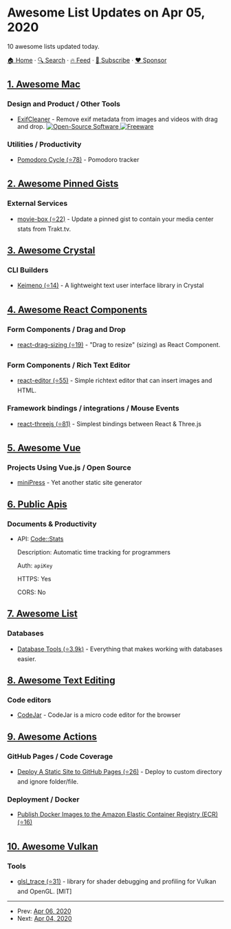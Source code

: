 # Awesome List Updates on Apr 05, 2020

10 awesome lists updated today.

[🏠 Home](/README.md) · [🔍 Search](https://www.trackawesomelist.com/search/) · [🔥 Feed](https://www.trackawesomelist.com/rss.xml) · [📮 Subscribe](https://trackawesomelist.us17.list-manage.com/subscribe?u=d2f0117aa829c83a63ec63c2f&id=36a103854c) · [❤️  Sponsor](https://github.com/sponsors/theowenyoung)



## [1. Awesome Mac](/content/jaywcjlove/awesome-mac/README.md)

### Design and Product / Other Tools

*   [ExifCleaner](https://exifcleaner.com) - Remove exif metadata from images and videos with drag and drop. [![Open-Source Software](https://jaywcjlove.github.io/sb/ico/min-oss.svg "Open Source Software") ![Freeware](https://jaywcjlove.github.io/sb/ico/min-free.svg "Freeware")](https://github.com/szTheory/exifcleaner)

### Utilities / Productivity

*   [Pomodoro Cycle (⭐78)](https://github.com/jet8a/pomodoro-cycle-app) - Pomodoro tracker

## [2. Awesome Pinned Gists](/content/matchai/awesome-pinned-gists/README.md)

### External Services

*   [movie-box (⭐22)](https://github.com/LuisAlejandro/movie-box) - Update a pinned gist to contain your media center stats from Trakt.tv.

## [3. Awesome Crystal](/content/veelenga/awesome-crystal/README.md)

### CLI Builders

*   [Keimeno (⭐14)](https://github.com/robacarp/keimeno) -  A lightweight text user interface library in Crystal

## [4. Awesome React Components](/content/brillout/awesome-react-components/README.md)

### Form Components / Drag and Drop

*   [react-drag-sizing (⭐19)](https://github.com/fritx/react-drag-sizing) - "Drag to resize" (sizing) as React Component.

### Form Components / Rich Text Editor

*   [react-editor (⭐55)](https://github.com/fritx/react-editor) - Simple richtext editor that can insert images and HTML.

### Framework bindings / integrations / Mouse Events

*   [react-threejs (⭐81)](https://github.com/fritx/react-threejs) - Simplest bindings between React & Three.js

## [5. Awesome Vue](/content/vuejs/awesome-vue/README.md)

### Projects Using Vue.js / Open Source

*   [miniPress](https://christiankienle.github.io/minipress/) - Yet another static site generator

## [6. Public Apis](/content/public-apis/public-apis/README.md)

### Documents & Productivity

- API: [Code::Stats](https://codestats.net/api-docs)

  Description: Automatic time tracking for programmers

  Auth: `apiKey`

  HTTPS: Yes

  CORS: No



## [7. Awesome List](/content/sindresorhus/awesome/README.md)

### Databases

*   [Database Tools (⭐3.9k)](https://github.com/mgramin/awesome-db-tools#readme) - Everything that makes working with databases easier.

## [8. Awesome Text Editing](/content/dok/awesome-text-editing/README.md)

### Code editors

*   [CodeJar](https://medv.io/codejar/) - CodeJar is a micro code editor for the browser

## [9. Awesome Actions](/content/sdras/awesome-actions/README.md)

### GitHub Pages / Code Coverage

*   [Deploy A Static Site to GitHub Pages (⭐26)](https://github.com/appleboy/gh-pages-action) - Deploy to custom directory and ignore folder/file.

### Deployment / Docker

*   [Publish Docker Images to the Amazon Elastic Container Registry (ECR) (⭐16)](https://github.com/appleboy/docker-ecr-action)

## [10. Awesome Vulkan](/content/vinjn/awesome-vulkan/README.md)

### Tools

*   [glsl\_trace (⭐31)](https://github.com/azhirnov/glsl_trace) - library for shader debugging and profiling for Vulkan and OpenGL. \[MIT]

---

- Prev: [Apr 06, 2020](/content/2020/04/06/README.md)
- Next: [Apr 04, 2020](/content/2020/04/04/README.md)